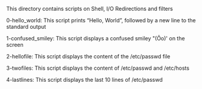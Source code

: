 This directory contains scripts on Shell, I/O Redirections and filters

0-hello_world: This script prints “Hello, World”, followed by a new line to the standard output

1-confused_smiley: This script displays a confused smiley "(Ôo)' on the screen

2-hellofile: This script displays the content of the /etc/passwd file

3-twofiles: This script displays the content of /etc/passwd and /etc/hosts

4-lastlines: This script displays the last 10 lines of /etc/passwd
